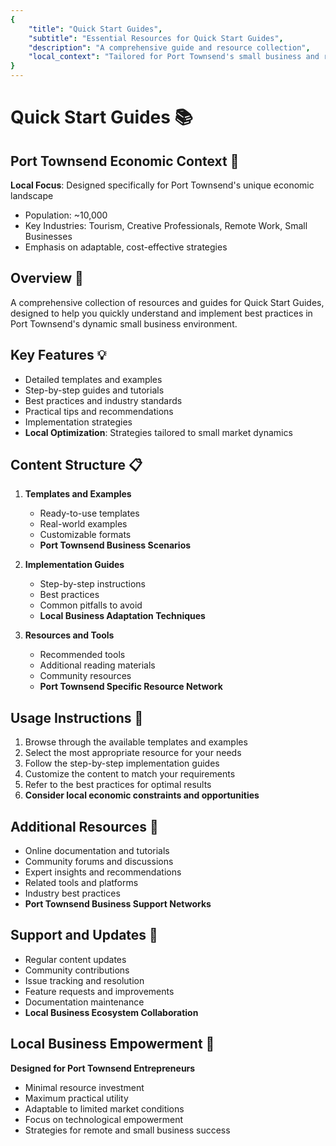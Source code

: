 ```yaml
---
{
    "title": "Quick Start Guides",
    "subtitle": "Essential Resources for Quick Start Guides",
    "description": "A comprehensive guide and resource collection",
    "local_context": "Tailored for Port Townsend's small business and remote work ecosystem"
}
---
```


# Quick Start Guides 📚

## Port Townsend Economic Context 🌊
**Local Focus**: Designed specifically for Port Townsend's unique economic landscape
- Population: ~10,000
- Key Industries: Tourism, Creative Professionals, Remote Work, Small Businesses
- Emphasis on adaptable, cost-effective strategies

## Overview 🎯
A comprehensive collection of resources and guides for Quick Start Guides, designed to help you quickly understand and implement best practices in Port Townsend's dynamic small business environment.

## Key Features 💡
- Detailed templates and examples
- Step-by-step guides and tutorials
- Best practices and industry standards
- Practical tips and recommendations
- Implementation strategies
- **Local Optimization**: Strategies tailored to small market dynamics

## Content Structure 📋
1. **Templates and Examples**
   - Ready-to-use templates
   - Real-world examples
   - Customizable formats
   - **Port Townsend Business Scenarios**

2. **Implementation Guides**
   - Step-by-step instructions
   - Best practices
   - Common pitfalls to avoid
   - **Local Business Adaptation Techniques**

3. **Resources and Tools**
   - Recommended tools
   - Additional reading materials
   - Community resources
   - **Port Townsend Specific Resource Network**

## Usage Instructions 📝
1. Browse through the available templates and examples
2. Select the most appropriate resource for your needs
3. Follow the step-by-step implementation guides
4. Customize the content to match your requirements
5. Refer to the best practices for optimal results
6. **Consider local economic constraints and opportunities**

## Additional Resources 🔗
- Online documentation and tutorials
- Community forums and discussions
- Expert insights and recommendations
- Related tools and platforms
- Industry best practices
- **Port Townsend Business Support Networks**

## Support and Updates 🔄
- Regular content updates
- Community contributions
- Issue tracking and resolution
- Feature requests and improvements
- Documentation maintenance
- **Local Business Ecosystem Collaboration**

## Local Business Empowerment 🚀
**Designed for Port Townsend Entrepreneurs**
- Minimal resource investment
- Maximum practical utility
- Adaptable to limited market conditions
- Focus on technological empowerment
- Strategies for remote and small business success
